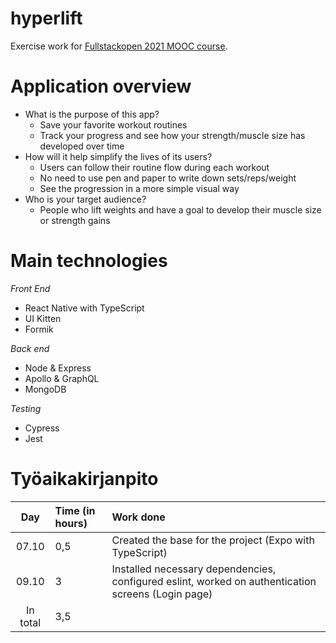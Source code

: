 # hyperlift
Exercise work for [Fullstackopen 2021 MOOC course](https://fullstackopen.com/).

# Application overview

- What is the purpose of this app?
    - Save your favorite workout routines
    - Track your progress and see how your strength/muscle size has developed over time
- How will it help simplify the lives of its users?
    - Users can follow their routine flow during each workout
    - No need to use pen and paper to write down sets/reps/weight
    - See the progression in a more simple visual way
- Who is your target audience?
    - People who lift weights and have a goal to develop their muscle size or strength gains
    
# Main technologies
*Front End*
- React Native with TypeScript
- UI Kitten
- Formik

*Back end*
- Node & Express
- Apollo & GraphQL
- MongoDB

*Testing*
- Cypress
- Jest


# Työaikakirjanpito

| Day   | Time (in hours) | Work done |
| :----:|:-----| :-----|
| 07.10 | 0,5    | Created the base for the project (Expo with TypeScript) |
| 09.10 | 3    | Installed necessary dependencies, configured eslint, worked on authentication screens (Login page) |
| In total   | 3,5   | | 
